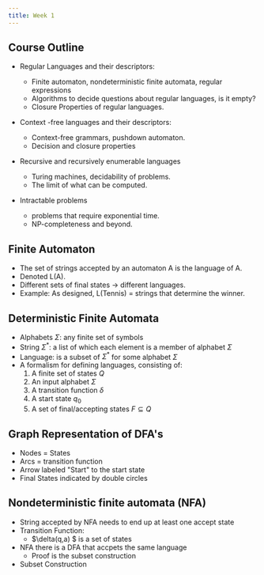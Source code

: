 ```yaml
---
title: Week 1
---
```


## Course Outline
* Regular Languages and their descriptors:
  * Finite automaton, nondeterministic finite automata, regular expressions
  * Algorithms to decide questions about regular languages, is it empty?
  * Closure Properties of regular languages.

* Context -free languages and their descriptors:
  * Context-free grammars, pushdown automaton.
  * Decision and closure properties

* Recursive and recursively enumerable languages
  * Turing machines, decidability of problems.
  * The limit of what can be computed.

* Intractable problems
  * problems that require exponential time.
  * NP-completeness and beyond.
  
## Finite Automaton
* The set of strings accepted by an automaton A is the language of A.
* Denoted L(A).
* Different sets of final states -> different languages.
* Example: As designed, L(Tennis) = strings that determine the winner.

## Deterministic Finite Automata
* Alphabets $\Sigma$: any finite set of symbols
* String $\Sigma^*$: a list of which each element is a member of alphabet $\Sigma$
* Language: is a subset of $\Sigma^*$ for some alphabet $\Sigma$
* A formalism for defining languages, consisting of:
  1. A finite set of states $Q$
  1. An input alphabet $\Sigma$
  1. A transition function $\delta$
  1. A start state $q_0$
  1. A set of final/accepting states $F \subseteq Q$

## Graph Representation of DFA's
* Nodes = States
* Arcs = transition function
* Arrow labeled "Start" to the start state
* Final States indicated by double circles

## Nondeterministic finite automata (NFA)
* String accepted by NFA needs to end up at least one accept state
* Transition Function:
  * $\delta(q,a) $ is a set of states
* NFA there is a DFA that accpets the same language
  * Proof is the subset construction
* Subset Construction
